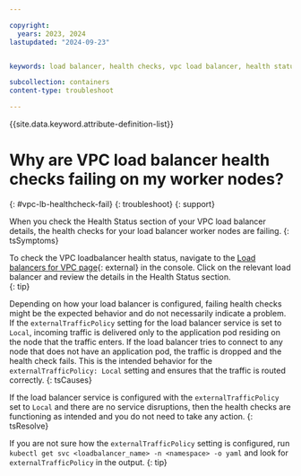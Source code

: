 ```yaml
---

copyright:
  years: 2023, 2024
lastupdated: "2024-09-23"


keywords: load balancer, health checks, vpc load balancer, health status, network

subcollection: containers
content-type: troubleshoot

---
```


{{site.data.keyword.attribute-definition-list}}

# Why are VPC load balancer health checks failing on my worker nodes?
{: #vpc-lb-healthcheck-fail}
{: troubleshoot}
{: support}

 
When you check the Health Status section of your VPC load balancer details, the health checks for your load balancer worker nodes are failing. 
{: tsSymptoms}

To check the VPC loadbalancer health status, navigate to the [Load balancers for VPC page](https://cloud.ibm.com/infrastructure/network/loadBalancers){: external} in the console. Click on the relevant load balancer and review the details in the Health Status section.  
{: tip}

Depending on how your load balancer is configured, failing health checks might be the expected behavior and do not necessarily indicate a problem. If the `externalTrafficPolicy` setting for the load balancer service is set to `Local`, incoming traffic is delivered only to the application pod residing on the node that the traffic enters. If the load balancer tries to connect to any node that does not have an application pod, the traffic is dropped and the health check fails. This is the intended behavior for the `externalTrafficPolicy: Local` setting and ensures that the traffic is routed correctly. 
{: tsCauses}

If the load balancer service is configured with the `externalTrafficPolicy` set to `Local` and there are no service disruptions, then the health checks are functioning as intended and you do not need to take any action.
{: tsResolve}

If you are not sure how the `externalTrafficPolicy` setting is configured, run `kubectl get svc <loadbalancer_name> -n <namespace> -o yaml` and look for `externalTrafficPolicy` in the output. 
{: tip}
